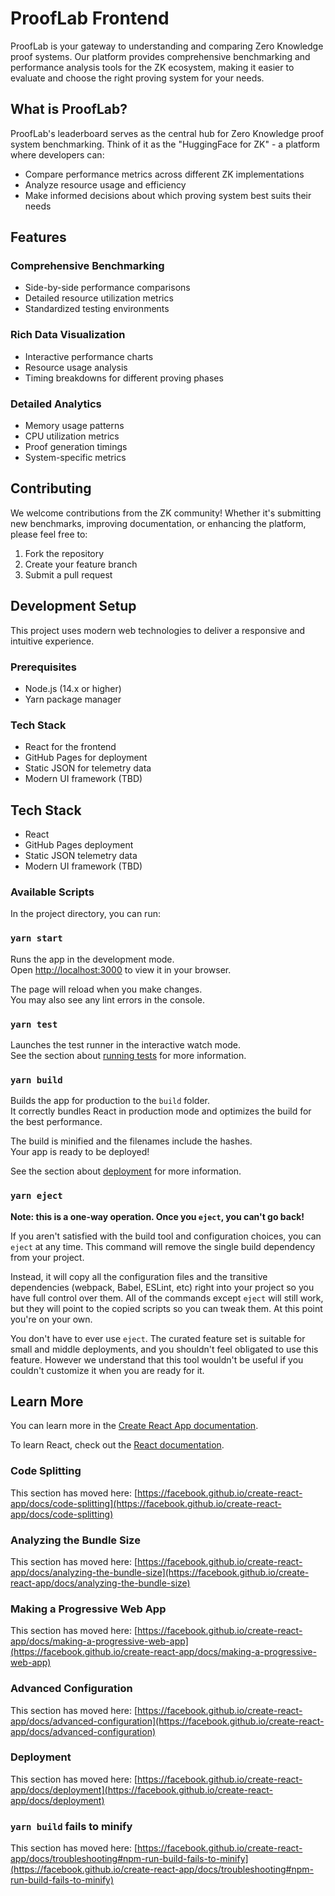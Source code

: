 # ProofLab Frontend

ProofLab is your gateway to understanding and comparing Zero Knowledge proof systems. Our platform provides comprehensive benchmarking and performance analysis tools for the ZK ecosystem, making it easier to evaluate and choose the right proving system for your needs.

## What is ProofLab?

ProofLab's leaderboard serves as the central hub for Zero Knowledge proof system benchmarking. Think of it as the "HuggingFace for ZK" - a platform where developers can:

- Compare performance metrics across different ZK implementations
- Analyze resource usage and efficiency
- Make informed decisions about which proving system best suits their needs

## Features

### Comprehensive Benchmarking
- Side-by-side performance comparisons
- Detailed resource utilization metrics
- Standardized testing environments

### Rich Data Visualization
- Interactive performance charts
- Resource usage analysis
- Timing breakdowns for different proving phases

### Detailed Analytics
- Memory usage patterns
- CPU utilization metrics
- Proof generation timings
- System-specific metrics

## Contributing

We welcome contributions from the ZK community! Whether it's submitting new benchmarks, improving documentation, or enhancing the platform, please feel free to:

1. Fork the repository
2. Create your feature branch
3. Submit a pull request

## Development Setup

This project uses modern web technologies to deliver a responsive and intuitive experience.

### Prerequisites
- Node.js (14.x or higher)
- Yarn package manager

### Tech Stack
- React for the frontend
- GitHub Pages for deployment
- Static JSON for telemetry data
- Modern UI framework (TBD)

## Tech Stack

- React
- GitHub Pages deployment
- Static JSON telemetry data
- Modern UI framework (TBD)

### Available Scripts

In the project directory, you can run:

### `yarn start`

Runs the app in the development mode.\
Open [http://localhost:3000](http://localhost:3000) to view it in your browser.

The page will reload when you make changes.\
You may also see any lint errors in the console.

### `yarn test`

Launches the test runner in the interactive watch mode.\
See the section about [running tests](https://facebook.github.io/create-react-app/docs/running-tests) for more information.

### `yarn build`

Builds the app for production to the `build` folder.\
It correctly bundles React in production mode and optimizes the build for the best performance.

The build is minified and the filenames include the hashes.\
Your app is ready to be deployed!

See the section about [deployment](https://facebook.github.io/create-react-app/docs/deployment) for more information.

### `yarn eject`

**Note: this is a one-way operation. Once you `eject`, you can't go back!**

If you aren't satisfied with the build tool and configuration choices, you can `eject` at any time. This command will remove the single build dependency from your project.

Instead, it will copy all the configuration files and the transitive dependencies (webpack, Babel, ESLint, etc) right into your project so you have full control over them. All of the commands except `eject` will still work, but they will point to the copied scripts so you can tweak them. At this point you're on your own.

You don't have to ever use `eject`. The curated feature set is suitable for small and middle deployments, and you shouldn't feel obligated to use this feature. However we understand that this tool wouldn't be useful if you couldn't customize it when you are ready for it.

## Learn More

You can learn more in the [Create React App documentation](https://facebook.github.io/create-react-app/docs/getting-started).

To learn React, check out the [React documentation](https://reactjs.org/).

### Code Splitting

This section has moved here: [https://facebook.github.io/create-react-app/docs/code-splitting](https://facebook.github.io/create-react-app/docs/code-splitting)

### Analyzing the Bundle Size

This section has moved here: [https://facebook.github.io/create-react-app/docs/analyzing-the-bundle-size](https://facebook.github.io/create-react-app/docs/analyzing-the-bundle-size)

### Making a Progressive Web App

This section has moved here: [https://facebook.github.io/create-react-app/docs/making-a-progressive-web-app](https://facebook.github.io/create-react-app/docs/making-a-progressive-web-app)

### Advanced Configuration

This section has moved here: [https://facebook.github.io/create-react-app/docs/advanced-configuration](https://facebook.github.io/create-react-app/docs/advanced-configuration)

### Deployment

This section has moved here: [https://facebook.github.io/create-react-app/docs/deployment](https://facebook.github.io/create-react-app/docs/deployment)

### `yarn build` fails to minify

This section has moved here: [https://facebook.github.io/create-react-app/docs/troubleshooting#npm-run-build-fails-to-minify](https://facebook.github.io/create-react-app/docs/troubleshooting#npm-run-build-fails-to-minify)
